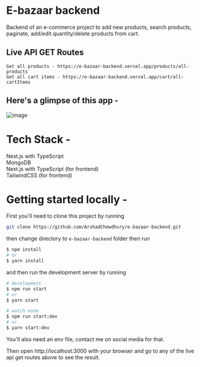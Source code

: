 
# E-bazaar backend

Backend of an e-commerce project to add new products, search products, paginate, add/edit quantity/delete products from cart.

## Live API GET Routes

```
Get all products - https://e-bazaar-backend.vercel.app/products/all-products
Get all cart items - https://e-bazaar-backend.vercel.app/cart/all-cartItems
```

## Here's a glimpse of this app -

![image](https://github.com/ArshadChowdhury/e-bazaar-backend/assets/86738490/3895ea51-07db-44fe-b988-e981e385bdb9)


# Tech Stack - 

Nest.js with TypeScript <br>
MongoDB <br>
Next.js with TypeScript (for frontend) <br>
TailwindCSS (for frontend) <br>

# Getting started locally -

First you'll need to clone this project by running

```bash
git clone https://github.com/ArshadChowdhury/e-bazaar-backend.git
```

then change directory to ```e-bazaar-backend``` folder then run

```bash
$ npm install
# or
$ yarn install
```
and then run the development server by running

```bash
# development
$ npm run start
# or
$ yarn start

# watch mode
$ npm run start:dev
# or
$ yarn start:dev
```

You'll also need an env file, contact me on social media for that.

Then open http://localhost:3000 with your browser and go to any of the live api get routes above to see the result.
